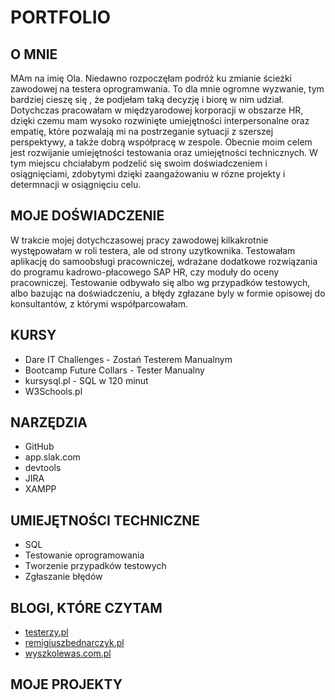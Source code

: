 # PORTFOLIO
## O MNIE
MAm na imię Ola. Niedawno rozpoczęłam podróż ku zmianie ścieżki zawodowej na testera oprogramwania. To dla mnie ogromne wyzwanie, tym bardziej cieszę się , że podjełam taką decyzję i biorę w nim udział. Dotychczas pracowałam w międzyarodowej korporacji w obszarze HR, dzięki czemu mam wysoko rozwinięte umiejętności interpersonalne oraz empatię, które pozwalają mi na postrzeganie sytuacji z szerszej perspektywy, a także dobrą współpracę w zespole. Obecnie moim celem jest rozwijanie umiejętności testowania oraz umiejętności technicznych. W tym miejscu chciałabym podzelić się swoim doświadczeniem i osiągnięciami, zdobytymi dzięki zaangażowaniu w rózne projekty i determnacji w osiągnięciu celu.
## MOJE DOŚWIADCZENIE
W trakcie mojej dotychczasowej pracy zawodowej kilkakrotnie występowałam w roli testera, ale od strony uzytkownika. Testowałam aplikację do samoobsługi pracowniczej, wdrażane dodatkowe rozwiązania do programu kadrowo-płacowego SAP HR, czy moduły do oceny pracowniczej. Testowanie odbywało się albo wg przypadków testowych, albo bazując na doświadczeniu, a błędy zgłazane byly w formie opisowej do konsultantów, z którymi współparcowałam.
## KURSY
* Dare IT Challenges - Zostań Testerem Manualnym
* Bootcamp Future Collars - Tester Manualny
* kursysql.pl - SQL w 120 minut
* W3Schools.pl
## NARZĘDZIA
* GitHub
* app.slak.com
* devtools
* JIRA
* XAMPP
## UMIEJĘTNOŚCI TECHNICZNE
* SQL
* Testowanie oprogramowania
* Tworzenie przypadków testowych
* Zgłaszanie błędów
## BLOGI, KTÓRE CZYTAM
* [testerzy.pl](www.testerzy.pl)
* [remigiuszbednarczyk.pl](https://remigiuszbednarczyk.pl/)
* [wyszkolewas.com.pl](https://www.wyszkolewas.com.pl)
## MOJE PROJEKTY

